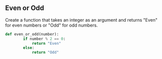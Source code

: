 ## Even or Odd

Create a function that takes an integer as an argument and returns "Even" for even numbers or "Odd" for odd numbers.

```python
def even_or_odd(number):
        if number % 2 == 0:
            return "Even"
        else:
            return "Odd"
```
